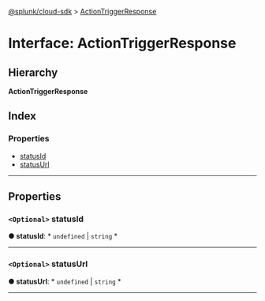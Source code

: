 [@splunk/cloud-sdk](../README.md) > [ActionTriggerResponse](../interfaces/actiontriggerresponse.md)

# Interface: ActionTriggerResponse

## Hierarchy

**ActionTriggerResponse**

## Index

### Properties

* [statusId](actiontriggerresponse.md#statusid)
* [statusUrl](actiontriggerresponse.md#statusurl)

---

## Properties

<a id="statusid"></a>

### `<Optional>` statusId

**● statusId**: * `undefined` &#124; `string`
*

___
<a id="statusurl"></a>

### `<Optional>` statusUrl

**● statusUrl**: * `undefined` &#124; `string`
*

___

